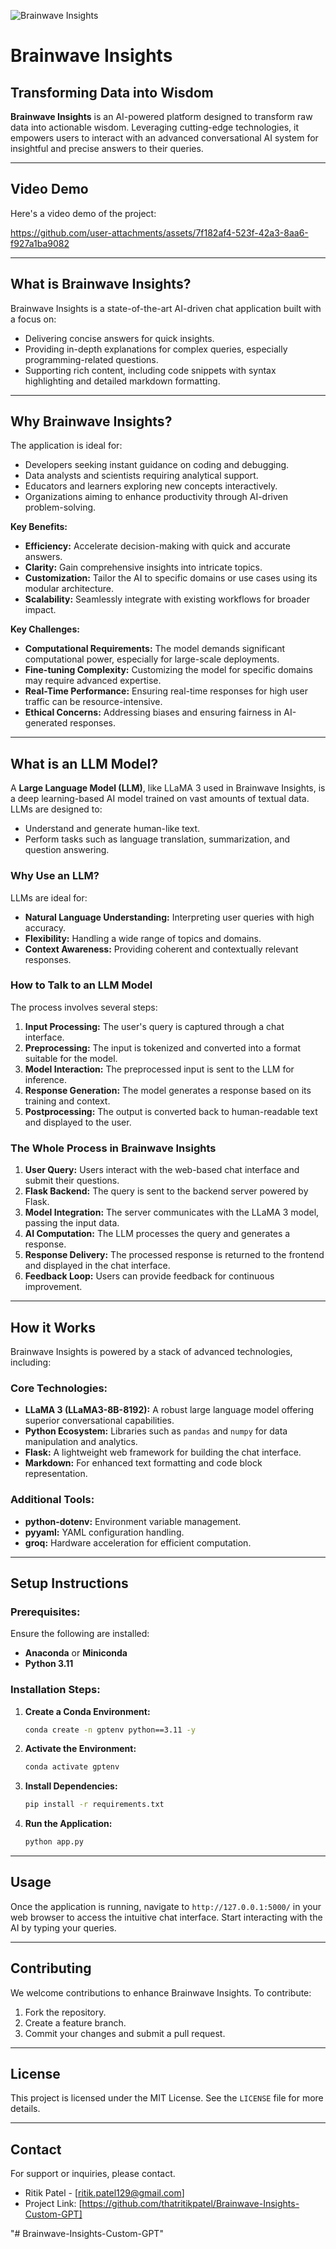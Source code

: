 ![Brainwave Insights](https://github.com/thatritikpatel/Brainwave-Insights-Custom-GPT/blob/main/documents/brainwave-insights-logo.png)

# Brainwave Insights
## Transforming Data into Wisdom

**Brainwave Insights** is an AI-powered platform designed to transform raw data into actionable wisdom. Leveraging cutting-edge technologies, it empowers users to interact with an advanced conversational AI system for insightful and precise answers to their queries.

---
## Video Demo

Here's a video demo of the project:

https://github.com/user-attachments/assets/7f182af4-523f-42a3-8aa6-f927a1ba9082

---

## **What is Brainwave Insights?**
Brainwave Insights is a state-of-the-art AI-driven chat application built with a focus on:
- Delivering concise answers for quick insights.
- Providing in-depth explanations for complex queries, especially programming-related questions.
- Supporting rich content, including code snippets with syntax highlighting and detailed markdown formatting.

---

## **Why Brainwave Insights?**
The application is ideal for:
- Developers seeking instant guidance on coding and debugging.
- Data analysts and scientists requiring analytical support.
- Educators and learners exploring new concepts interactively.
- Organizations aiming to enhance productivity through AI-driven problem-solving.

**Key Benefits:**
- **Efficiency:** Accelerate decision-making with quick and accurate answers.
- **Clarity:** Gain comprehensive insights into intricate topics.
- **Customization:** Tailor the AI to specific domains or use cases using its modular architecture.
- **Scalability:** Seamlessly integrate with existing workflows for broader impact.

**Key Challenges:**
- **Computational Requirements:** The model demands significant computational power, especially for large-scale deployments.
- **Fine-tuning Complexity:** Customizing the model for specific domains may require advanced expertise.
- **Real-Time Performance:** Ensuring real-time responses for high user traffic can be resource-intensive.
- **Ethical Concerns:** Addressing biases and ensuring fairness in AI-generated responses.

---

## **What is an LLM Model?**
A **Large Language Model (LLM)**, like LLaMA 3 used in Brainwave Insights, is a deep learning-based AI model trained on vast amounts of textual data. LLMs are designed to:
- Understand and generate human-like text.
- Perform tasks such as language translation, summarization, and question answering.

### **Why Use an LLM?**
LLMs are ideal for:
- **Natural Language Understanding:** Interpreting user queries with high accuracy.
- **Flexibility:** Handling a wide range of topics and domains.
- **Context Awareness:** Providing coherent and contextually relevant responses.

### **How to Talk to an LLM Model**
The process involves several steps:
1. **Input Processing:** The user's query is captured through a chat interface.
2. **Preprocessing:** The input is tokenized and converted into a format suitable for the model.
3. **Model Interaction:** The preprocessed input is sent to the LLM for inference.
4. **Response Generation:** The model generates a response based on its training and context.
5. **Postprocessing:** The output is converted back to human-readable text and displayed to the user.

### **The Whole Process in Brainwave Insights**
1. **User Query:** Users interact with the web-based chat interface and submit their questions.
2. **Flask Backend:** The query is sent to the backend server powered by Flask.
3. **Model Integration:** The server communicates with the LLaMA 3 model, passing the input data.
4. **AI Computation:** The LLM processes the query and generates a response.
5. **Response Delivery:** The processed response is returned to the frontend and displayed in the chat interface.
6. **Feedback Loop:** Users can provide feedback for continuous improvement.

---

## **How it Works**
Brainwave Insights is powered by a stack of advanced technologies, including:

### **Core Technologies:**
- **LLaMA 3 (LLaMA3-8B-8192):** A robust large language model offering superior conversational capabilities.
- **Python Ecosystem:** Libraries such as `pandas` and `numpy` for data manipulation and analytics.
- **Flask:** A lightweight web framework for building the chat interface.
- **Markdown:** For enhanced text formatting and code block representation.

### **Additional Tools:**
- **python-dotenv:** Environment variable management.
- **pyyaml:** YAML configuration handling.
- **groq:** Hardware acceleration for efficient computation.

---

## **Setup Instructions**

### **Prerequisites:**
Ensure the following are installed:
- **Anaconda** or **Miniconda**
- **Python 3.11**

### **Installation Steps:**

1. **Create a Conda Environment:**
   ```bash
   conda create -n gptenv python==3.11 -y
   ```

2. **Activate the Environment:**
   ```bash
   conda activate gptenv
   ```

3. **Install Dependencies:**
   ```bash
   pip install -r requirements.txt
   ```

4. **Run the Application:**
   ```bash
   python app.py
   ```

---

## **Usage**
Once the application is running, navigate to `http://127.0.0.1:5000/` in your web browser to access the intuitive chat interface. Start interacting with the AI by typing your queries.

---

## **Contributing**
We welcome contributions to enhance Brainwave Insights. To contribute:
1. Fork the repository.
2. Create a feature branch.
3. Commit your changes and submit a pull request.

---

## **License**
This project is licensed under the MIT License. See the `LICENSE` file for more details.

---

## **Contact**
For support or inquiries, please contact.
- Ritik Patel - [ritik.patel129@gmail.com]
- Project Link: [https://github.com/thatritikpatel/Brainwave-Insights-Custom-GPT]

"# Brainwave-Insights-Custom-GPT" 
